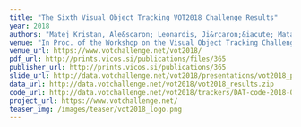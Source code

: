 ```yaml
---
title: "The Sixth Visual Object Tracking VOT2018 Challenge Results"
year: 2018
authors: "Matej Kristan, Ale&scaron; Leonardis, Ji&rcaron;&iacute; Matas, Michael Felsberg, Roman Pflugfelder, Luka &Ccaron;ehovin Zajc, <i>et al.</i>"
venue: "In Proc. of the Workshop on the Visual Object Tracking Challenge (VOT, in conjunction with ECCV)"
venue_url: https://www.votchallenge.net/vot2018/
pdf_url: http://prints.vicos.si/publications/files/365
publisher_url: http://prints.vicos.si/publications/365
slide_url: http://data.votchallenge.net/vot2018/presentations/vot2018_presentation.pdf
data_url: http://data.votchallenge.net/vot2018/vot2018_results.zip
code_url: http://data.votchallenge.net/vot2018/trackers/DAT-code-2018-06-15T07_36_06.008096.zip
project_url: https://www.votchallenge.net/
teaser_img: /images/teaser/vot2018_logo.png
---
```

